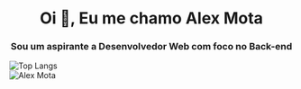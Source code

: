 <h1 align="center">Oi 👋, Eu me chamo Alex Mota</h1>
<h3 align="center">Sou um aspirante a Desenvolvedor Web com foco no Back-end</h3>

![Top Langs](https://github-readme-stats.vercel.app/api/top-langs/?username=alexmota-dev&layout=compact&theme=transparent)
<br/>
![Alex Mota](https://github-readme-stats.vercel.app/api?username=alexmota-dev&count_private=true&show_icons=true&theme=transparent)
